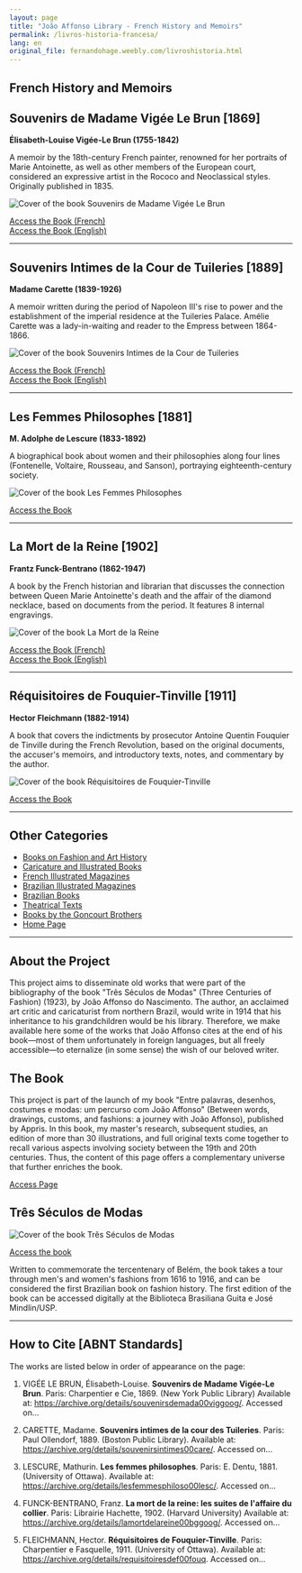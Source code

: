 ```yaml
---
layout: page
title: "João Affonso Library - French History and Memoirs"
permalink: /livros-historia-francesa/
lang: en
original_file: fernandohage.weebly.com/livroshistoria.html
---
```


## French History and Memoirs

## Souvenirs de Madame Vigée Le Brun [1869]

**Élisabeth-Louise Vigée-Le Brun (1755-1842)**

A memoir by the 18th-century French painter, renowned for her portraits of Marie Antoinette, as well as other members of the European court, considered an expressive artist in the Rococo and Neoclassical styles. Originally published in 1835.


![Cover of the book Souvenirs de Madame Vigée Le Brun](/assets/images/livroshistoria-biblioteca-joao-affonso-01.png)


[Access the Book (French)](https://archive.org/details/souvenirsdemada00viggoog/)  
[Access the Book (English)](https://archive.org/details/souvenirsmadame00tylegoog/)

---

## Souvenirs Intimes de la Cour de Tuileries [1889]

**Madame Carette (1839-1926)**

A memoir written during the period of Napoleon III's rise to power and the establishment of the imperial residence at the Tuileries Palace. Amélie Carette was a lady-in-waiting and reader to the Empress between 1864-1866.


![Cover of the book Souvenirs Intimes de la Cour de Tuileries](/assets/images/livroshistoria-biblioteca-joao-affonso-02.png)


[Access the Book (French)](https://archive.org/details/souvenirsintimes00care/)  
[Access the Book (English)](https://archive.org/details/recollectionsofc01care/)

---

## Les Femmes Philosophes [1881]

**M. Adolphe de Lescure (1833-1892)**

A biographical book about women and their philosophies along four lines (Fontenelle, Voltaire, Rousseau, and Sanson), portraying eighteenth-century society.


![Cover of the book Les Femmes Philosophes](/assets/images/livroshistoria-biblioteca-joao-affonso-03.png)


[Access the Book](https://archive.org/details/lesfemmesphiloso00lesc/)

---

## La Mort de la Reine [1902]

**Frantz Funck-Bentrano (1862-1947)**

A book by the French historian and librarian that discusses the connection between Queen Marie Antoinette's death and the affair of the diamond necklace, based on documents from the period. It features 8 internal engravings.


![Cover of the book La Mort de la Reine](/assets/images/livroshistoria-biblioteca-joao-affonso-04.png)


[Access the Book (French)](https://archive.org/details/lamortdelareine00bggoog/)  
[Access the Book (English)](https://archive.org/details/cagliostrocompan00funcrich/)

---

## Réquisitoires de Fouquier-Tinville [1911]

**Hector Fleichmann (1882-1914)**

A book that covers the indictments by prosecutor Antoine Quentin Fouquier de Tinville during the French Revolution, based on the original documents, the accuser's memoirs, and introductory texts, notes, and commentary by the author.


![Cover of the book Réquisitoires de Fouquier-Tinville](/assets/images/livroshistoria-biblioteca-joao-affonso-05.png)


[Access the Book](https://archive.org/details/requisitoiresdef00fouq)

---

## Other Categories

- [Books on Fashion and Art History](livrosmoda.html)
- [Caricature and Illustrated Books](livrosgravura.html)
- [French Illustrated Magazines](revistasfrancesas.html)
- [Brazilian Illustrated Magazines](revistasbrasileiras.html)
- [Brazilian Books](livrosbrasileirosja.html)
- [Theatrical Texts](livrosteatro.html)
- [Books by the Goncourt Brothers](livosgouncourt.html)
- [Home Page](biblioteca-joao-affonso.html)

---

## About the Project

This project aims to disseminate old works that were part of the bibliography of the book "Três Séculos de Modas" (Three Centuries of Fashion) (1923), by João Affonso do Nascimento. The author, an acclaimed art critic and caricaturist from northern Brazil, would write in 1914 that his inheritance to his grandchildren would be his library. Therefore, we make available here some of the works that João Affonso cites at the end of his book—most of them unfortunately in foreign languages, but all freely accessible—to eternalize (in some sense) the wish of our beloved writer.

## The Book

This project is part of the launch of my book "Entre palavras, desenhos, costumes e modas: um percurso com João Affonso" (Between words, drawings, customs, and fashions: a journey with João Affonso), published by Appris. In this book, my master's research, subsequent studies, an edition of more than 30 illustrations, and full original texts come together to recall various aspects involving society between the 19th and 20th centuries. Thus, the content of this page offers a complementary universe that further enriches the book.

[Access Page](meulivro.html)

## Três Séculos de Modas


![Cover of the book Três Séculos de Modas](/assets/images/livroshistoria-biblioteca-joao-affonso-06.jpg)


[Access the book](tresseculosdemodas.html)

Written to commemorate the tercentenary of Belém, the book takes a tour through men's and women's fashions from 1616 to 1916, and can be considered the first Brazilian book on fashion history. The first edition of the book can be accessed digitally at the Biblioteca Brasiliana Guita e José Mindlin/USP.

---

## How to Cite [ABNT Standards]

The works are listed below in order of appearance on the page:

1. VIGÉE LE BRUN, Élisabeth-Louise. **Souvenirs de Madame Vigée-Le Brun**. Paris: Charpentier e Cie, 1869. (New York Public Library) Available at: <https://archive.org/details/souvenirsdemada00viggoog/>. Accessed on...

2. CARETTE, Madame. **Souvenirs intimes de la cour des Tuileries**. Paris: Paul Ollendorf, 1889. (Boston Public Library). Available at: <https://archive.org/details/souvenirsintimes00care/>. Accessed on...

3. LESCURE, Mathurin. **Les femmes philosophes**. Paris: E. Dentu, 1881. (University of Ottawa). Available at: <https://archive.org/details/lesfemmesphiloso00lesc/>. Accessed on...

4. FUNCK-BENTRANO, Franz. **La mort de la reine: les suites de l'affaire du collier**. Paris: Librairie Hachette, 1902. (Harvard University) Available at: <https://archive.org/details/lamortdelareine00bggoog/>. Accessed on...

5. FLEICHMANN, Hector. **Réquisitoires de Fouquier-Tinville**. Paris: Charpentier e Fasquelle, 1911. (University of Ottawa). Available at: <https://archive.org/details/requisitoiresdef00fouq>. Accessed on...
